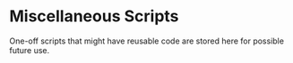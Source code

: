 # Miscellaneous Scripts

One-off scripts that might have reusable code are stored here for possible
future use.
